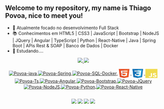 ## Welcome to my repository, my name is Thiago Povoa, nice to meet you!


- 🔭 Atualmente focado no desenvolvimento Full Stack
- 📚 Conhecimentos em HTML5 | CSS3 | JavaScript | Bootstrap | NodeJS | JQuery | Angular | TypeScript | Python | React-Native | Java | Spring Boot | APis Rest & SOAP | Banco de Dados | Docker
- 🌱 Estudando....

<div align="center">
  <a href="https://github.com/devpovoa">
  <img height="180em" src="https://github-readme-stats.vercel.app/api?username=devpovoa&show_icons=true&&bg_color=DEG,22c1c3,1e8081,0d3536&title_color=000000&text_color=000000&icon_color=000000&theme=tokyonight&include_all_commits=true&count_private=true"/>
    
  <img height="180em" src="https://github-readme-stats.vercel.app/api/top-langs/?username=devpovoa&layout=compact&bg_color=DEG,0d3536,1e8081,22c1c3&title_color=000000&text_color=000000&langs_count=7&theme=tokyonight"/>
</div>
  <div style="display: inline_block" align="center"><br>
    <img align="center" alt="Povoa-java" height="30" width="40" src="https://user-images.githubusercontent.com/75958253/180897910-4478b8d8-051b-46ba-b5e8-0a55f0315a0a.svg">
    <img align="center" alt="Povoa-Spring" height="30" width="40" src="https://user-images.githubusercontent.com/75958253/180898206-864cbec2-bebd-4083-b272-ffac07563105.svg">
    <img align="center" alt="Povoa-SQL-Docker" height="30" width="40" src="https://github.com/devpovoa/DevPovoa/assets/75958253/9ae88e1f-f076-4013-83eb-6accb9b64477">
    <img align="center" alt="Povoa-HTML" height="30" width="40" src="https://raw.githubusercontent.com/devicons/devicon/master/icons/html5/html5-original.svg">
    <img align="center" alt="Povoa-CSS" height="30" width="40" src="https://raw.githubusercontent.com/devicons/devicon/master/icons/css3/css3-original.svg">
    <img align="center" alt="Povoa-Js" height="30" width="40" src="https://raw.githubusercontent.com/devicons/devicon/master/icons/javascript/javascript-plain.svg">
    <img align="center" alt="Povoa-Ts" height="30" width="40" src="https://github.com/devpovoa/DevPovoa/assets/75958253/9fba7f3c-53c9-433d-b2cd-7490c8256f93">
    <img align="center" alt="Povoa-Angular" height="30" width="40" src="https://github.com/devpovoa/DevPovoa/assets/75958253/704b91c4-a477-4709-a14a-28ae4cade6f3">
    <img align="center" alt="Povoa-Bootstrap" height="30" width="40" src="https://github.com/devpovoa/DevPovoa/assets/75958253/b98903d4-33f4-4dea-a841-c138bd74a145">
    <img align="center" alt="Povoa-JQuery" height="30" width="40" src="https://github.com/devpovoa/DevPovoa/assets/75958253/3a25cb22-a898-4fb1-b01a-eb1e457455ea">
    <img align="center" alt="Povoa-NodeJS" height="30" width="40" src="https://github.com/devpovoa/DevPovoa/assets/75958253/6d97493c-f2ac-4a20-8bf7-0f4f30eb70c1">
    <img align="center" alt="Povoa-Python" height="30" width="40" src="https://github.com/devpovoa/DevPovoa/assets/75958253/447062bb-16b9-4a8d-96ae-882a725e6562">
    <img align="center" alt="Povoa-React-Native" height="30" width="40" src="https://github.com/user-attachments/assets/43344896-08d0-445c-bc6f-02a213a3e698">
</div>

  ##

<div align="center">
      <a href="https://www.instagram.com/thiagof.povoa/" target="_blank"><img src="https://img.shields.io/badge/-Instagram-%23E4405F?style=for-the-badge&logo=instagram&logoColor=white" target="_blank"></a>
  <a href = "mailto:thiagopovoadev@hotmail.com"><img src="https://img.shields.io/badge/-Gmail-%23333?style=for-the-badge&logo=gmail&logoColor=white" target="_blank"></a>
  <a href="https://www.linkedin.com/in/thiago-figueiredo-povoa-343a42217/" target="_blank"><img src="https://img.shields.io/badge/-LinkedIn-%230077B5?style=for-the-badge&logo=linkedin&logoColor=white" target="_blank"></a> 
  <a href="https://twitter.com/ThiagoPovoa" target="_blank"><img src="https://img.shields.io/badge/Twitter-1DA1F2?style=for-the-badge&logo=twitter&logoColor=white" target="_blank"></a> 
</div>
